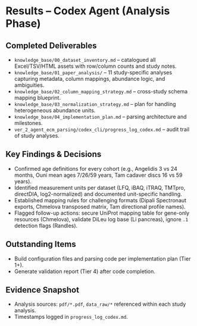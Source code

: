 # Results – Codex Agent (Analysis Phase)

## Completed Deliverables
- `knowledge_base/00_dataset_inventory.md` – catalogued all Excel/TSV/HTML assets with row/column counts and study notes.
- `knowledge_base/01_paper_analysis/` – 11 study-specific analyses capturing metadata, column mappings, abundance logic, and ambiguities.
- `knowledge_base/02_column_mapping_strategy.md` – cross-study schema mapping blueprint.
- `knowledge_base/03_normalization_strategy.md` – plan for handling heterogeneous abundance units.
- `knowledge_base/04_implementation_plan.md` – parsing architecture and milestones.
- `ver_2_agent_ecm_parsing/codex_cli/progress_log_codex.md` – audit trail of study analyses.

## Key Findings & Decisions
- Confirmed age definitions for every cohort (e.g., Angelidis 3 vs 24 months, Ouni mean ages 7/26/59 years, Tam cadaver discs 16 vs 59 years).
- Identified measurement units per dataset (LFQ, iBAQ, iTRAQ, TMTpro, directDIA, log2-normalized) and documented unit-specific handling.
- Established mapping rules for challenging formats (Dipali Spectronaut exports, Chmelova transposed matrix, Tam directional profile names).
- Flagged follow-up actions: secure UniProt mapping table for gene-only resources (Chmelova), validate DiLeu log base (Li pancreas), ignore `.1` detection flags (Randles).

## Outstanding Items
- Build configuration files and parsing code per implementation plan (Tier 1+).
- Generate validation report (Tier 4) after code completion.

## Evidence Snapshot
- Analysis sources: `pdf/*.pdf`, `data_raw/*` referenced within each study analysis.
- Timestamps logged in `progress_log_codex.md`.
